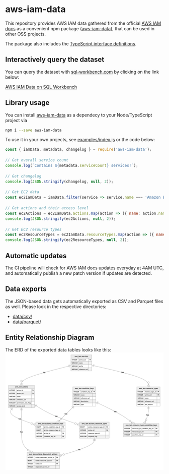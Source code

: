 # aws-iam-data
This repository provides AWS IAM data gathered from the official [AWS IAM docs](https://docs.aws.amazon.com/service-authorization/latest/reference/reference_policies_actions-resources-contextkeys.html) as a convenient npm package ([aws-iam-data](https://www.npmjs.com/package/aws-iam-data)), that can be used in other OSS projects.

The package also includes the [TypeScript interface definitions](src/awsIamData.d.ts).

## Interactively query the dataset
You can query the dataset with [sql-workbench.com](https://www.sql-workbench.com/) by clicking on the link below:

[AWS IAM Data on SQL Workbench](https://sql-workbench.com/#queries=v0,ATTACH-'https%3A%2F%2Fraw.githubusercontent.com%2Ftobilg%2Faws%20iam%20data%2Fmain%2Fdata%2Fdb%2Fiam.duckdb'-as-aws_iam-(READ_ONLY)~,SELECT-s.name%2C-count(distinct-a.action_id)%3A%3Aint-AS-action_cnt-FROM-aws_iam.services-s-INNER-JOIN-aws_iam.actions-a-ON-a.service_id-%3D-s.service_id-GROUP-BY-ALL-ORDER-BY-action_cnt-DESC~)

## Library usage
You can install [aws-iam-data](https://www.npmjs.com/package/aws-iam-data) as a dependecy to your Node/TypeScript project via 

```bash
npm i --save aws-iam-data
```

To use it in your own projects, see [examples/index.js](examples/index.js) or the code below:

```javascript
const { iamData, metadata, changelog } = require('aws-iam-data');

// Get overall service count
console.log(`Contains ${metadata.serviceCount} services!`);

// Get changelog
console.log(JSON.stringify(changelog, null, 2));

// Get EC2 data
const ec2IamData = iamData.filter(service => service.name === 'Amazon EC2')[0];

// Get actions and their access level
const ec2Actions = ec2IamData.actions.map(action => ({ name: action.name, accessLevel: action.accessLevel }));
console.log(JSON.stringify(ec2Actions, null, 2));

// Get EC2 resource types
const ec2ResourceTypes = ec2IamData.resourceTypes.map(action => ({ name: action.name, arnPattern: action.arnPattern }));
console.log(JSON.stringify(ec2ResourceTypes, null, 2));
```

## Automatic updates
The CI pipeline will check for AWS IAM docs updates everyday at 4AM UTC, and automatically publish a new patch version if updates are detected.


## Data exports
The JSON-based data gets automatically exported as CSV and Parquet files as well. Please look in the respective directories:

* [data/csv/](data/csv/)
* [data/parquet/](data/parquet/)

## Entity Relationship Diagram
The ERD of the exported data tables looks like this:
![ERD](docs/erd.png)
